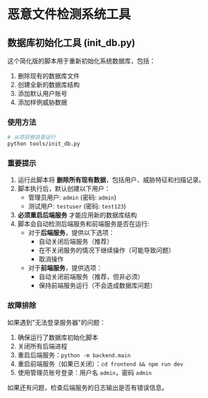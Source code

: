 # 恶意文件检测系统工具

## 数据库初始化工具 (init_db.py)

这个简化版的脚本用于重新初始化系统数据库，包括：

1. 删除现有的数据库文件
2. 创建全新的数据库结构
3. 添加默认用户账号
4. 添加样例威胁数据

### 使用方法

```bash
# 从项目根目录运行
python tools/init_db.py
```

### 重要提示

1. 运行此脚本将 **删除所有现有数据**，包括用户、威胁特征和扫描记录。
2. 脚本执行后，默认创建以下用户：
   - 管理员用户: `admin` (密码: `admin`)
   - 测试用户: `testuser` (密码: `test123`)
3. **必须重启后端服务** 才能应用新的数据库结构
4. 脚本会自动检测后端服务和前端服务是否在运行:
   - 对于**后端服务**，提供以下选项：
     - 自动关闭后端服务（推荐）
     - 在不关闭服务的情况下继续操作（可能导致问题）
     - 取消操作
   - 对于**前端服务**，提供选项：
     - 自动关闭前端服务（推荐，但非必须）
     - 保持前端服务运行（不会造成数据库问题）

### 故障排除

如果遇到"无法登录服务器"的问题：

1. 确保运行了数据库初始化脚本
2. 关闭所有后端进程
3. 重启后端服务：`python -m backend.main`
4. 重启前端服务（如果已关闭）：`cd frontend && npm run dev`
5. 使用管理员账号登录：用户名 `admin`，密码 `admin`

如果还有问题，检查后端服务的日志输出是否有错误信息。 